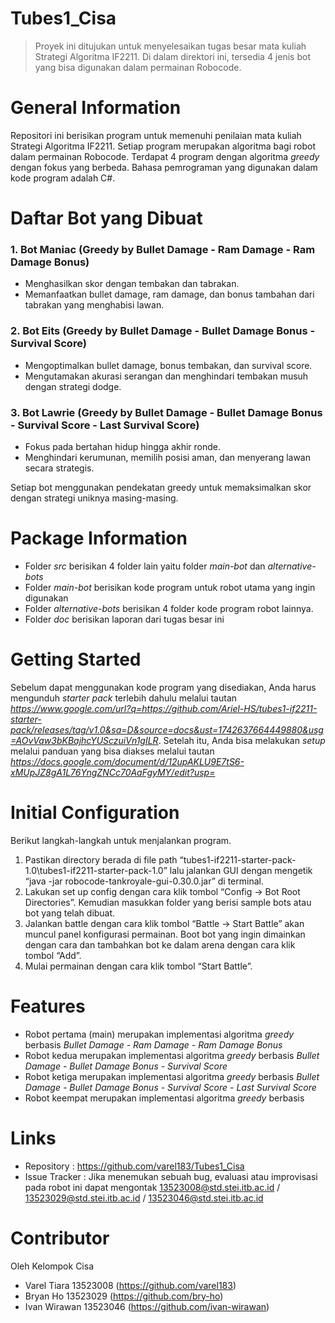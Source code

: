 # Tubes1_Cisa
> Proyek ini ditujukan untuk menyelesaikan tugas besar mata kuliah Strategi Algoritma IF2211. Di dalam direktori ini, tersedia 4 jenis bot yang bisa digunakan dalam permainan Robocode. 

# General Information
Repositori ini berisikan program untuk memenuhi penilaian mata kuliah Strategi Algoritma IF2211. Setiap program merupakan algoritma bagi robot dalam permainan Robocode. Terdapat 4 program dengan algoritma _greedy_ dengan fokus yang berbeda. Bahasa pemrograman yang digunakan dalam kode program adalah C#.

# Daftar Bot yang Dibuat
### 1. Bot Maniac (Greedy by Bullet Damage - Ram Damage - Ram Damage Bonus)
- Menghasilkan skor dengan tembakan dan tabrakan.
- Memanfaatkan bullet damage, ram damage, dan bonus tambahan dari tabrakan yang menghabisi lawan.

### 2. Bot Eits (Greedy by Bullet Damage - Bullet Damage Bonus - Survival Score)
- Mengoptimalkan bullet damage, bonus tembakan, dan survival score.
- Mengutamakan akurasi serangan dan menghindari tembakan musuh dengan strategi dodge.

### 3. Bot Lawrie (Greedy by Bullet Damage - Bullet Damage Bonus - Survival Score - Last Survival Score)
- Fokus pada bertahan hidup hingga akhir ronde.
- Menghindari kerumunan, memilih posisi aman, dan menyerang lawan secara strategis.

Setiap bot menggunakan pendekatan greedy untuk memaksimalkan skor dengan strategi uniknya masing-masing.

# Package Information
- Folder _src_ berisikan 4 folder lain yaitu folder _main-bot_ dan _alternative-bots_
- Folder _main-bot_ berisikan kode program untuk robot utama yang ingin digunakan
- Folder _alternative-bots_ berisikan 4 folder kode program robot lainnya.
- Folder _doc_ berisikan laporan dari tugas besar ini

# Getting Started
Sebelum dapat menggunakan kode program yang disediakan, Anda harus mengunduh _starter pack_ terlebih dahulu melalui tautan _https://www.google.com/url?q=https://github.com/Ariel-HS/tubes1-if2211-starter-pack/releases/tag/v1.0&sa=D&source=docs&ust=1742637664449880&usg=AOvVaw3bKBajhcYUSczuiVn1gILR_. Setelah itu, Anda bisa melakukan _setup_ melalui panduan yang bisa diakses melalui tautan _https://docs.google.com/document/d/12upAKLU9E7tS6-xMUpJZ8gA1L76YngZNCc70AaFgyMY/edit?usp=_

# Initial Configuration
Berikut langkah-langkah untuk menjalankan program.
1. Pastikan directory berada di file path “tubes1-if2211-starter-pack-1.0\tubes1-if2211-starter-pack-1.0” lalu jalankan GUI dengan mengetik “java -jar robocode-tankroyale-gui-0.30.0.jar” di terminal.
2. Lakukan set up config dengan cara klik tombol “Config -> Bot Root Directories”. Kemudian masukkan folder yang berisi sample bots atau bot yang telah dibuat.
3. Jalankan battle dengan cara klik tombol “Battle -> Start Battle”  akan muncul panel konfigurasi permainan. Boot bot yang ingin dimainkan dengan cara dan tambahkan bot ke dalam arena dengan cara klik tombol “Add”.
4. Mulai permainan dengan cara klik tombol “Start Battle”.

# Features 
- Robot pertama (main) merupakan implementasi algoritma _greedy_ berbasis _Bullet Damage - Ram Damage - Ram Damage Bonus_
- Robot kedua merupakan implementasi algoritma _greedy_ berbasis _Bullet Damage - Bullet Damage Bonus - Survival Score_
- Robot ketiga merupakan implementasi algoritma _greedy_ berbasis _Bullet Damage - Bullet Damage Bonus - Survival Score - Last Survival Score_
- Robot keempat merupakan implementasi algoritma _greedy_ berbasis

# Links
- Repository : https://github.com/varel183/Tubes1_Cisa
- Issue Tracker :
  Jika menemukan sebuah bug, evaluasi atau improvisasi pada robot ini dapat mengontak 13523008@std.stei.itb.ac.id / 13523029@std.stei.itb.ac.id / 13523046@std.stei.itb.ac.id

# Contributor
Oleh Kelompok Cisa
- Varel Tiara       13523008 (https://github.com/varel183)
- Bryan Ho          13523029 (https://github.com/bry-ho)
- Ivan Wirawan      13523046 (https://github.com/ivan-wirawan)
